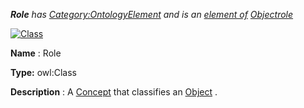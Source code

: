 ___Role__ 
 has
 [Category:OntologyElement](../../Category/OntologyElement "Category:OntologyElement") 
 and is an
 [element of](../../Property/ElementOf "Property:ElementOf") 
[Objectrole](../../Submissions/Objectrole "Submissions:Objectrole")_




  





[![Class](../../images/thumb/2/27/Class.gif/45px-Class.gif)](../../Image/Class.gif "Class")


__Name__ 
 : Role
 



__Type:__ 
 owl:Class
 



__Description__ 
 : A
 [Concept](../../Submissions/Classification/Concept "Submissions:Classification/Concept") 
 that classifies an
 [Object](../../Image/ObjectProperty.gif "Submissions:Objectrole/Object") 
 .